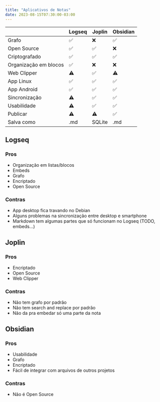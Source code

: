```yaml
---
title: "Aplicativos de Notas"
date: 2023-08-15T07:30:00-03:00
---
```

|                       | Logseq | Joplin | Obsidian |
| --------------------- | ------ | ------ | -------- |
| Grafo                 | ✅     | ❌     | ✅       |
| Open Source           | ✅     | ✅     | ❌       |
| Criptografado         | ✅     | ✅     | ✅       |
| Organização em blocos | ✅     | ❌     | ❌       |
| Web Clipper           | ⚠️     | ✅     | ⚠️       |
| App Linux             | ✅     | ✅     | ✅       |
| App Android           | ✅     | ✅     | ✅       |
| Sincronização         | ⚠️     | ✅     | ✅       |
| Usabilidade           | ⚠️     | ✅     | ✅       |
| Publicar              | ⚠️     | ⚠️     | ✅       |
| Salva como            | .md    | SQLite | .md      |

## Logseq
### Pros
- Organização em listas/blocos
- Embeds
- Grafo
- Encriptado
- Open Source
### Contras
- App desktop fica travando no Debian
- Alguns problemas na sincronização entre desktop e smartphone
- Markdown tem algumas partes que só funcionam no Logseq (TODO, embeds...)

## Joplin
### Pros
- Encriptado
- Open Source
- Web Clipper
### Contras
- Não tem grafo por padrão
- Não tem search and replace por padrão
- Não da pra embedar só uma parte da nota


## Obsidian
### Pros
- Usabilidade 
- Grafo
- Encriptado
- Fácil de integrar com arquivos de outros projetos
### Contras
- Não é Open Source
